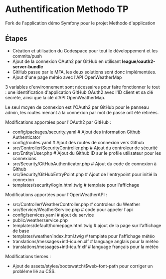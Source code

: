 Authentification Methodo TP  
========================  

Fork de l'application démo Symfony pour le projet Methodo d'application  

Étapes  
------------  
- Création et utilisation du Codespace pour tout le développement et les commits/push  
- Ajout de la connexion OAuth2 par GitHub en utilisant **league/oauth2-server-bundle**  
- GitHub passe par le MFA, les deux solutions sont donc implémentées.  
- Ajout d'une page météo avec l'API OpenWeatherMap  

3 variables d'environnement sont nécessaires pour faire fonctionner le tout : une identification d'application GitHub OAuth2 avec l'ID client et sa clé secrète, ainsi que la clé d'API OpenWeatherMap.  

Le seul moyen de connexion est l'OAuth2 par GitHub pour le panneau admin, les routes menant à la connexion par mot de passe ont été retirées.

Modifications apportées pour l'OAuth2 par GitHub :  
- config/packages/security.yaml  # Ajout des information Github Authenticator
- config/routes.yaml  # Ajout des routes de connexion vers Github
- src/Controller/SecurityController.php  # Ajout du controleur de sécurité 
- src/Entity/User.php  # Ajout du Github ID sur le profile utilisateur pour les connexions
- src/Security/GitHubAuthenticator.php  # Ajout du code de connexion à Github
- src/Security/GitHubEntryPoint.php  # Ajout de l'entrypoint pour initié la connexion
- templates/security/login.html.twig  # template pour l'affichage

Modifications apportées pour l'OpenWeatherAPI :  
- src/Controller/WeatherController.php  # controleur du Weather
- src/Service/WeatherService.php  # code pour appeler l'api
- config/services.yaml  # ajout du service
- public/weatherservice.php  
- templates/default/homepage.html.twig  # ajout de la page sur l'affichage de base
- templates/weather/index.html.twig  # template pour l'affichage météo
- translations/messages+intl-icu.en.xlf  # language anglais pour la météo
- translations/messages+intl-icu.fr.xlf  # language français pour la météo

Modifications tierces :  
- Ajout de assets/styles/bootswatch/$web-font-path pour corriger un problème lié au CSS.  
